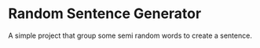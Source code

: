 
# Random Sentence Generator

A simple project that group some semi random words to create a sentence.